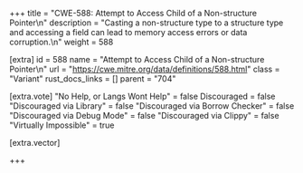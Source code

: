 +++
title = "CWE-588: Attempt to Access Child of a Non-structure Pointer\n"
description = "Casting a non-structure type to a structure type and accessing a field can lead to memory access errors or data corruption.\n"
weight = 588

[extra]
id = 588
name = "Attempt to Access Child of a Non-structure Pointer\n"
url = "https://cwe.mitre.org/data/definitions/588.html"
class = "Variant"
rust_docs_links = []
parent = "704"

[extra.vote]
"No Help, or Langs Wont Help" = false
Discouraged = false
"Discouraged via Library" = false
"Discouraged via Borrow Checker" = false
"Discouraged via Debug Mode" = false
"Discouraged via Clippy" = false
"Virtually Impossible" = true

[extra.vector]

+++